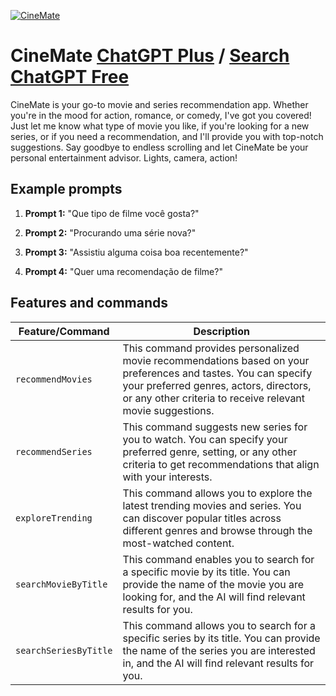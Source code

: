 
[![CineMate](https://files.oaiusercontent.com/file-YVXauTO2ms4ISOsthp8E0PEb?se=2123-10-16T22%3A32%3A48Z&sp=r&sv=2021-08-06&sr=b&rscc=max-age%3D31536000%2C%20immutable&rscd=attachment%3B%20filename%3D1b4bf307-4580-486f-9e90-0eabc089c462.png&sig=HRtLJolhHD6L3Fj%2Bzgws1rCrP8ZgqhWEQDS8zXFdeuw%3D)](https://chat.openai.com/g/g-22sH2Jyvp-cinemate)

# CineMate [ChatGPT Plus](https://chat.openai.com/g/g-22sH2Jyvp-cinemate) / [Search ChatGPT Free](https://gptcall.net/index.html#/?search=CineMate)

CineMate is your go-to movie and series recommendation app. Whether you're in the mood for action, romance, or comedy, I've got you covered! Just let me know what type of movie you like, if you're looking for a new series, or if you need a recommendation, and I'll provide you with top-notch suggestions. Say goodbye to endless scrolling and let CineMate be your personal entertainment advisor. Lights, camera, action!

## Example prompts

1. **Prompt 1:** "Que tipo de filme você gosta?"

2. **Prompt 2:** "Procurando uma série nova?"

3. **Prompt 3:** "Assistiu alguma coisa boa recentemente?"

4. **Prompt 4:** "Quer uma recomendação de filme?"


## Features and commands

| Feature/Command | Description |
| --- | --- |
| `recommendMovies` | This command provides personalized movie recommendations based on your preferences and tastes. You can specify your preferred genres, actors, directors, or any other criteria to receive relevant movie suggestions. |
| `recommendSeries` | This command suggests new series for you to watch. You can specify your preferred genre, setting, or any other criteria to get recommendations that align with your interests. |
| `exploreTrending` | This command allows you to explore the latest trending movies and series. You can discover popular titles across different genres and browse through the most-watched content. |
| `searchMovieByTitle` | This command enables you to search for a specific movie by its title. You can provide the name of the movie you are looking for, and the AI will find relevant results for you. |
| `searchSeriesByTitle` | This command allows you to search for a specific series by its title. You can provide the name of the series you are interested in, and the AI will find relevant results for you. |



